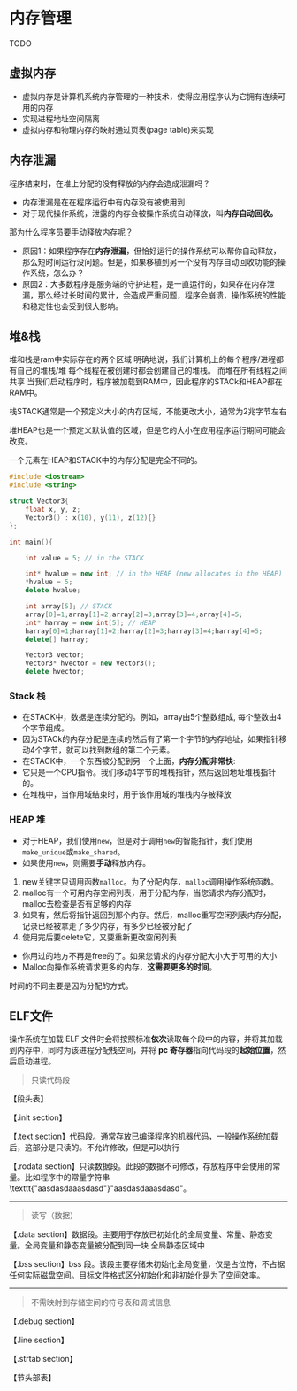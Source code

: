 # 内存管理
TODO 
## 虚拟内存
- 虚拟内存是计算机系统内存管理的一种技术，使得应用程序认为它拥有连续可用的内存
- 实现进程地址空间隔离
- 虚拟内存和物理内存的映射通过页表(page table)来实现
## 内存泄漏
程序结束时，在堆上分配的没有释放的内存会造成泄漏吗？
- 内存泄漏是在在程序运行中有内存没有被使用到
- 对于现代操作系统，泄露的内存会被操作系统自动释放，叫**内存自动回收。**

那为什么程序员要手动释放内存呢？

- 原因1：如果程序存在**内存泄漏**，但恰好运行的操作系统可以帮你自动释放，那么短时间运行没问题。但是，如果移植到另一个没有内存自动回收功能的操作系统，怎么办？
- 原因2：大多数程序是服务端的守护进程，是一直运行的，如果存在内存泄漏，那么经过长时间的累计，会造成严重问题，程序会崩溃，操作系统的性能和稳定性也会受到很大影响。
## 堆&栈
堆和栈是ram中实际存在的两个区域
明确地说，我们计算机上的每个程序/进程都有自己的堆栈/堆 
每个线程在被创建时都会创建自己的堆栈。 
而堆在所有线程之间共享
当我们启动程序时，程序被加载到RAM中，因此程序的STACk和HEAP都在RAM中。

栈STACK通常是一个预定义大小的内存区域，不能更改大小，通常为2兆字节左右

堆HEAP也是一个预定义默认值的区域，但是它的大小在应用程序运行期间可能会改变。

一个元素在HEAP和STACK中的内存分配是完全不同的。


```c++
#include <iostream>
#include <string>

struct Vector3{
	float x, y, z;
	Vector3() : x(10), y(11), z(12){}
};

int main(){

	int value = 5; // in the STACK

	int* hvalue = new int; // in the HEAP (new allocates in the HEAP)
	*hvalue = 5;
	delete hvalue;

	int array[5]; // STACK
	array[0]=1;array[1]=2;array[2]=3;array[3]=4;array[4]=5;
	int* harray = new int[5]; // HEAP
	harray[0]=1;harray[1]=2;harray[2]=3;harray[3]=4;harray[4]=5;
	delete[] harray;

	Vector3 vector;
	Vector3* hvector = new Vector3();
	delete hvector;
```
### Stack 栈
- 在STACK中，数据是连续分配的。例如，array由5个整数组成, 每个整数由4个字节组成。
- 因为STACk的内存分配是连续的然后有了第一个字节的内存地址，如果指针移动4个字节，就可以找到数组的第二个元素。 
- 在STACK中，一个东西被分配到另一个上面，**内存分配非常快**: 
- 它只是一个CPU指令。我们移动4字节的堆栈指针，然后返回地址堆栈指针的。
- 在堆栈中，当作用域结束时，用于该作用域的堆栈内存被释放
### HEAP 堆
- 对于HEAP，我们使用`new`，但是对于调用`new`的智能指针，我们使用`make_unique`或`make_shared`。 
- 如果使用`new`，则需要**手动**释放内存。 
1. new关键字只调用函数`malloc`。为了分配内存，`malloc`调用操作系统函数。 
2. malloc有一个可用内存空闲列表，用于分配内存，当您请求内存分配时，malloc去检查是否有足够的内存
3. 如果有，然后将指针返回到那个内存。然后，malloc重写空闲列表内存分配，记录已经被拿走了多少内存，有多少已经被分配了 
4. 使用完后要delete它，又要重新更改空闲列表
- 你用过的地方不再是free的了。如果您请求的内存分配大小大于可用的大小 
- Malloc向操作系统请求更多的内存，**这需要更多的时间**。

时间的不同主要是因为分配的方式。

## ELF文件
操作系统在加载 ELF 文件时会将按照标准**依次**读取每个段中的内容，并将其加载到内存中，同时为该进程分配栈空间，并将 **pc 寄存器**指向代码段的**起始位置**，然后启动进程。

>只读代码段

  【段头表】

  【.init section】

  【.text section】代码段。通常存放已编译程序的机器代码，一般操作系统加载后，这部分是只读的。不允许修改，但是可以执行

  【.rodata section】只读数据段。此段的数据不可修改，存放程序中会使用的常量。比如程序中的常量字符串 \texttt{"aasdasdaaasdasd"}"aasdasdaaasdasd"。

  ---
> 读写（数据）

  【.data section】数据段。主要用于存放已初始化的全局变量、常量、静态变量。全局变量和静态变量被分配到同一块 全局静态区域中 

  【.bss section】bss 段。该段主要存储未初始化全局变量，仅是占位符，不占据任何实际磁盘空间。目标文件格式区分初始化和非初始化是为了空间效率。

---
>不需映射到存储空间的符号表和调试信息

  【.debug section】

  【.line section】

  【.strtab section】

  【节头部表】